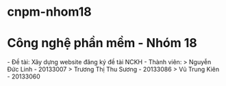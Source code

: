 # cnpm-nhom18  
<h1>Công nghệ phần mềm - Nhóm 18  </h1>
-  Đề tài: Xây dựng website đăng ký đề tài NCKH  
- Thành viên:  
>  Nguyễn Đức Linh - 20133007 
>  Trương Thị Thu Sương - 20133086
>  Vũ Trung Kiên - 20133060 
